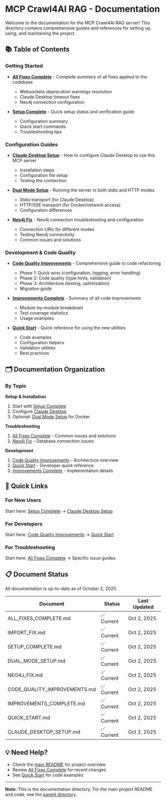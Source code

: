 # MCP Crawl4AI RAG - Documentation

Welcome to the documentation for the MCP Crawl4AI RAG server! This directory contains comprehensive guides and references for setting up, using, and maintaining the project.

## 📚 Table of Contents

### Getting Started

- **[All Fixes Complete](ALL_FIXES_COMPLETE.md)** - Complete summary of all fixes applied to the codebase
  - Websockets deprecation warnings resolution
  - Claude Desktop timeout fixes
  - Neo4j connection configuration

- **[Setup Complete](SETUP_COMPLETE.md)** - Quick setup status and verification guide
  - Configuration summary
  - Quick start commands
  - Troubleshooting tips

### Configuration Guides

- **[Claude Desktop Setup](CLAUDE_DESKTOP_SETUP.md)** - How to configure Claude Desktop to use this MCP server
  - Installation steps
  - Configuration file setup
  - Testing the connection

- **[Dual Mode Setup](DUAL_MODE_SETUP.md)** - Running the server in both stdio and HTTP modes
  - Stdio transport (for Claude Desktop)
  - HTTP/SSE transport (for Docker/network access)
  - Configuration differences

- **[Neo4j Fix](NEO4J_FIX.md)** - Neo4j connection troubleshooting and configuration
  - Connection URIs for different modes
  - Testing Neo4j connectivity
  - Common issues and solutions

### Development & Code Quality

- **[Code Quality Improvements](CODE_QUALITY_IMPROVEMENTS.md)** - Comprehensive guide to code refactoring
  - Phase 1: Quick wins (configuration, logging, error handling)
  - Phase 2: Code quality (type hints, validation)
  - Phase 3: Architecture (testing, optimization)
  - Migration guide

- **[Improvements Complete](IMPROVEMENTS_COMPLETE.md)** - Summary of all code improvements
  - Module-by-module breakdown
  - Test coverage statistics
  - Usage examples

- **[Quick Start](QUICK_START.md)** - Quick reference for using the new utilities
  - Code examples
  - Configuration helpers
  - Validation utilities
  - Best practices

## 🗂️ Documentation Organization

### By Topic

**Setup & Installation**
1. Start with [Setup Complete](SETUP_COMPLETE.md)
2. Configure [Claude Desktop](CLAUDE_DESKTOP_SETUP.md)
3. Optional: [Dual Mode Setup](DUAL_MODE_SETUP.md) for Docker

**Troubleshooting**
1. [All Fixes Complete](ALL_FIXES_COMPLETE.md) - Common issues and solutions
2. [Neo4j Fix](NEO4J_FIX.md) - Database connection issues

**Development**
1. [Code Quality Improvements](CODE_QUALITY_IMPROVEMENTS.md) - Architecture overview
2. [Quick Start](QUICK_START.md) - Developer quick reference
3. [Improvements Complete](IMPROVEMENTS_COMPLETE.md) - Implementation details

## 🚀 Quick Links

### For New Users
Start here: [Setup Complete](SETUP_COMPLETE.md) → [Claude Desktop Setup](CLAUDE_DESKTOP_SETUP.md)

### For Developers
Start here: [Code Quality Improvements](CODE_QUALITY_IMPROVEMENTS.md) → [Quick Start](QUICK_START.md)

### For Troubleshooting
Start here: [All Fixes Complete](ALL_FIXES_COMPLETE.md) → Specific issue guides

## 📋 Document Status

All documentation is up-to-date as of October 2, 2025.

| Document | Status | Last Updated |
|----------|--------|--------------|
| ALL_FIXES_COMPLETE.md | ✅ Current | Oct 2, 2025 |
| IMPORT_FIX.md | ✅ Current | Oct 2, 2025 |
| SETUP_COMPLETE.md | ✅ Current | Oct 2, 2025 |
| DUAL_MODE_SETUP.md | ✅ Current | Oct 2, 2025 |
| NEO4J_FIX.md | ✅ Current | Oct 2, 2025 |
| CODE_QUALITY_IMPROVEMENTS.md | ✅ Current | Oct 2, 2025 |
| IMPROVEMENTS_COMPLETE.md | ✅ Current | Oct 2, 2025 |
| QUICK_START.md | ✅ Current | Oct 2, 2025 |
| CLAUDE_DESKTOP_SETUP.md | ✅ Current | Oct 2, 2025 |

## 💡 Need Help?

- Check the [main README](../README.md) for project overview
- Review [All Fixes Complete](ALL_FIXES_COMPLETE.md) for recent changes
- See [Quick Start](QUICK_START.md) for code examples

---

**Note:** This is the documentation directory. For the main project README and code, see the [parent directory](../).
